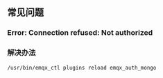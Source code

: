 ## 常见问题

### Error: Connection refused: Not authorized
### 解决办法
```
/usr/bin/emqx_ctl plugins reload emqx_auth_mongo
```
